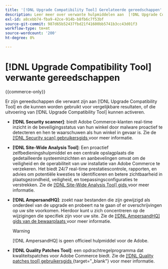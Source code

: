 ```yaml
---
title: '[!DNL Upgrade Compatibility Tool] Gerelateerde gereedschappen'
description: Leer meer over verwante hulpmiddelen aan  [!DNL Upgrade Compatibility Tool]  op uw project van Adobe Commerce.
exl-id: a8cebb74-fba9-42ce-914b-b8fb6c7f53bf
source-git-commit: 987d65b52437fbd21f41600bb5741b3cc43d01f3
workflow-type: tm+mt
source-wordcount: '200'
ht-degree: 0%

---
```


# [!DNL Upgrade Compatibility Tool] verwante gereedschappen

{{commerce-only}}

Er zijn gereedschappen die verwant zijn aan [!DNL Upgrade Compatibility Tool] en die kunnen worden gebruikt voor vergelijkbare resultaten, of die uitvoering van [!DNL Upgrade Compatibility Tool] kunnen activeren.

- **[!DNL Security scanner]**: biedt Adobe Commerce-klanten real-time inzicht in de beveiligingsstatus van hun winkel door malware proactief te detecteren en hen te waarschuwen als hun winkel in gevaar is. Zie de [[!DNL Security scan]  gebruikersgids ](https://experienceleague.adobe.com/en/docs/commerce-admin/systems/security/security-scan) voor meer informatie.

- **[!DNL Site-Wide Analysis Tool]**: Een proactief zelfbedieningshulpmiddel en een centrale opslagplaats die gedetailleerde systeeminzichten en aanbevelingen omvat om de veiligheid en de operabiliteit van uw installatie van Adobe Commerce te verzekeren. Het biedt 24/7 real-time prestatiescontrole, rapporten, en advies om potentiële kwesties te identificeren en betere zichtbaarheid in plaatsgezondheid, veiligheid, en toepassingsconfiguraties te verstrekken. Zie de [[!DNL Site-Wide Analysis Tool]  gids ](../../tools/site-wide-analysis-tool/intro.md) voor meer informatie.

- **[!DNL AmpersandHQ]**: zoekt naar bestanden die zijn gewijzigd als onderdeel van de upgrade en probeert na te gaan of er overschrijvingen op uw site voorkomen. Hierdoor kunt u zich concentreren op de wijzigingen die specifiek zijn voor uw site. Zie de [[!DNL AmpersandHQ]  gids van de bewaarplaats ](https://github.com/AmpersandHQ) voor meer informatie.

  >[!WARNING]
  >
  >[!DNL AmpersandHQ] is geen officieel hulpmiddel voor de Adobe.

- **[!DNL Quality Patches Tool]**: een opdrachtregelprogramma dat kwaliteitspatches voor Adobe Commerce biedt. Zie de [[!DNL Quality patches tool]  gebruikersgids ](https://experienceleague.adobe.com/tools/commerce-quality-patches/index.html){target="_blank"}  voor meer informatie.
